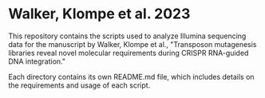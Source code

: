 # Walker, Klompe et al. 2023

This repository contains the scripts used to analyze Illumina sequencing data for the manuscript by Walker, Klompe et al., "Transposon mutagenesis libraries reveal novel molecular requirements during CRISPR RNA-guided DNA integration." 

Each directory contains its own README.md file, which includes details on the requirements and usage of each script. 

